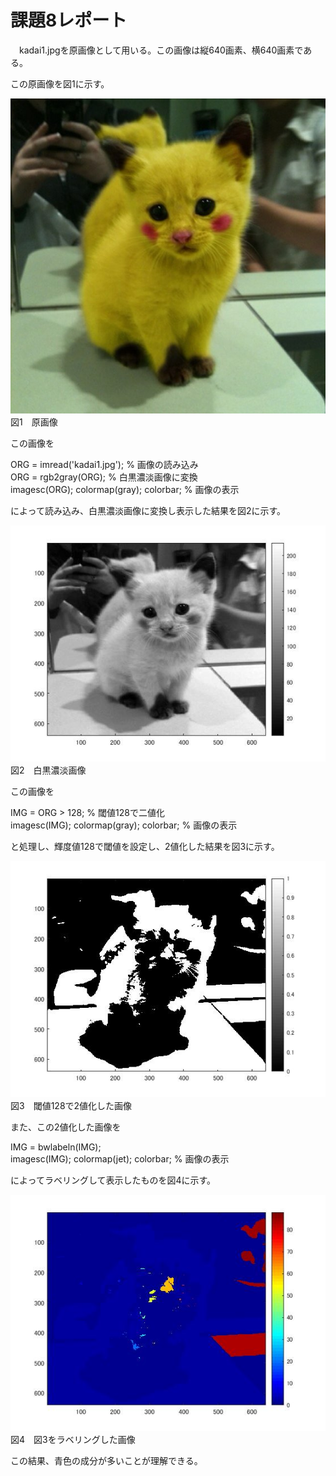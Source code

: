 # 課題8レポート

　kadai1.jpgを原画像として用いる。この画像は縦640画素、横640画素である。

この原画像を図1に示す。

![原画像](https://github.com/taigakojima/gazosyorikogakukadai/blob/master/gazousyori/kadai1.jpg?raw=true)  
図1　原画像

この画像を

ORG = imread('kadai1.jpg'); % 画像の読み込み  
ORG = rgb2gray(ORG); % 白黒濃淡画像に変換  
imagesc(ORG); colormap(gray); colorbar; % 画像の表示

によって読み込み、白黒濃淡画像に変換し表示した結果を図2に示す。

![原画像](https://github.com/taigakojima/gazosyorikogakukadai/blob/master/gazousyori/kadai8_1.jpg?raw=true)  
図2　白黒濃淡画像

この画像を

IMG = ORG > 128; % 閾値128で二値化  
imagesc(IMG); colormap(gray); colorbar; % 画像の表示

と処理し、輝度値128で閾値を設定し、2値化した結果を図3に示す。

![原画像](https://github.com/taigakojima/gazosyorikogakukadai/blob/master/gazousyori/kadai8_2.jpg?raw=true)  
図3　閾値128で2値化した画像

また、この2値化した画像を

IMG = bwlabeln(IMG);  
imagesc(IMG); colormap(jet); colorbar; % 画像の表示

によってラベリングして表示したものを図4に示す。

![原画像](https://github.com/taigakojima/gazosyorikogakukadai/blob/master/gazousyori/kadai8_3.jpg?raw=true)  
図4　図3をラベリングした画像

この結果、青色の成分が多いことが理解できる。
